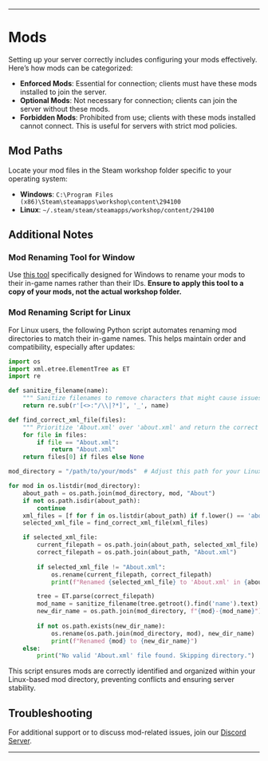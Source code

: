 
---

# Mods

Setting up your server correctly includes configuring your mods effectively. Here’s how mods can be categorized:

* **Enforced Mods**: Essential for connection; clients must have these mods installed to join the server.
* **Optional Mods**: Not necessary for connection; clients can join the server without these mods.
* **Forbidden Mods**: Prohibited from use; clients with these mods installed cannot connect. This is useful for servers with strict mod policies.

## Mod Paths

Locate your mod files in the Steam workshop folder specific to your operating system:

* **Windows**: `C:\Program Files (x86)\Steam\steamapps\workshop\content\294100`
* **Linux**: `~/.steam/steam/steamapps/workshop/content/294100`

## Additional Notes

### Mod Renaming Tool for Window
Use [this tool](https://github.com/Byte-Nova/Library/releases/latest) specifically designed for Windows to rename your mods to their in-game names rather than their IDs. **Ensure to apply this tool to a copy of your mods, not the actual workshop folder.**

### Mod Renaming Script for Linux
For Linux users, the following Python script automates renaming mod directories to match their in-game names. This helps maintain order and compatibility, especially after updates:

```python
import os
import xml.etree.ElementTree as ET
import re

def sanitize_filename(name):
    """ Sanitize filenames to remove characters that might cause issues in file systems. """
    return re.sub(r'[<>:"/\\|?*]', '_', name)

def find_correct_xml_file(files):
    """ Prioritize 'About.xml' over 'about.xml' and return the correct file name. """
    for file in files:
        if file == "About.xml":
            return "About.xml"
    return files[0] if files else None

mod_directory = "/path/to/your/mods"  # Adjust this path for your Linux system

for mod in os.listdir(mod_directory):
    about_path = os.path.join(mod_directory, mod, "About")
    if not os.path.isdir(about_path):
        continue
    xml_files = [f for f in os.listdir(about_path) if f.lower() == 'about.xml']
    selected_xml_file = find_correct_xml_file(xml_files)

    if selected_xml_file:
        current_filepath = os.path.join(about_path, selected_xml_file)
        correct_filepath = os.path.join(about_path, "About.xml")
        
        if selected_xml_file != "About.xml":
            os.rename(current_filepath, correct_filepath)
            print(f"Renamed {selected_xml_file} to 'About.xml' in {about_path}")

        tree = ET.parse(correct_filepath)
        mod_name = sanitize_filename(tree.getroot().find('name').text)
        new_dir_name = os.path.join(mod_directory, f"{mod}-{mod_name}")
        
        if not os.path.exists(new_dir_name):
            os.rename(os.path.join(mod_directory, mod), new_dir_name)
            print(f"Renamed {mod} to {new_dir_name}")
    else:
        print("No valid 'About.xml' file found. Skipping directory.")
```

This script ensures mods are correctly identified and organized within your Linux-based mod directory, preventing conflicts and ensuring server stability.

## Troubleshooting

For additional support or to discuss mod-related issues, join our [Discord Server](https://discord.gg/NCsArSaqBW).

---
